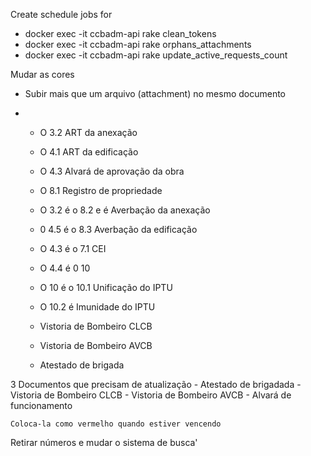 Create schedule jobs for
  - docker exec -it ccbadm-api rake clean_tokens
  - docker exec -it ccbadm-api rake orphans_attachments
  - docker exec -it ccbadm-api rake update_active_requests_count

Mudar as cores

- Subir mais que um arquivo (attachment) no mesmo documento

- 	- O 3.2 ART da anexação
	- O 4.1 ART da edificação
	- O 4.3 Alvará de aprovação da obra
	- O 8.1 Registro de propriedade
	- O 3.2 é o 8.2 e é Averbação da anexação
	- 0 4.5 é o 8.3 Averbação da edificação
	- O 4.3 é o 7.1 CEI
	- O 4.4 é 0 10
	- O 10 é o 10.1 Unificação do IPTU
	- O 10.2 é Imunidade do IPTU

	- Vistoria de Bombeiro CLCB
	- Vistoria de Bombeiro AVCB
	- Atestado de brigada

3 Documentos que precisam de atualização
	- Atestado de brigadada
	- Vistoria de Bombeiro CLCB
	- Vistoria de Bombeiro AVCB
	- Alvará de funcionamento

	Coloca-la como vermelho quando estiver vencendo

Retirar números e mudar o sistema de busca'